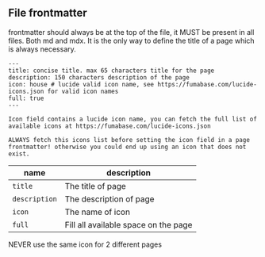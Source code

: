 ## File frontmatter

frontmatter should always be at the top of the file, it MUST be present in all files. Both md and mdx. It is the only way to define the title of a page which is always necessary.

```mdx
---
title: concise title. max 65 characters title for the page
description: 150 characters description of the page
icon: house # lucide valid icon name, see https://fumabase.com/lucide-icons.json for valid icon names
full: true
---

Icon field contains a lucide icon name, you can fetch the full list of available icons at https://fumabase.com/lucide-icons.json

ALWAYS fetch this icons list before setting the icon field in a page frontmatter! otherwise you could end up using an icon that does not exist.
```

| name          | description                          |
| ------------- | ------------------------------------ |
| `title`       | The title of page                    |
| `description` | The description of page              |
| `icon`        | The name of icon                     |
| `full`        | Fill all available space on the page |

NEVER use the same icon for 2 different pages
